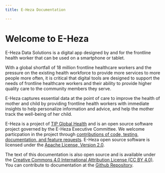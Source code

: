 ```yaml
---
title: E-Heza Documentation

---
```

# Welcome to E-Heza

E-Heza Data Solutions is a digital app designed by and for the frontline health worker that can be used on a smartphone or tablet.

With a global shortfall of 18 million frontline healthcare workers and the pressure on the existing health workforce to provide more services to more people more often, it is critical that digital tools are designed to support the needs of frontline healthcare workers and their ability to provide higher quality care to the community members they serve.

E-Heza captures essential data at the point of care to improve the health of mother and child by providing frontline health workers with immediate insights to help personalize information and advice, and help the mother track the well-being of her child.

E-Heza is a project of <a href="https://tipglobalhealth.org/">TIP Global Health</a> and is an open source software project governed by the E-Heza Executive Committee. We welcome particpation in the project through <a href="/contribute-eheza/">contributions of code, testing, documentation, and feature requests</a>. E-Heza open source software is licensed under the <a href="https://www.apache.org/licenses/LICENSE-2.0">Apache License, Version 2.0</a>.

The text of this documentation is also open source and is available under the <a href="https://creativecommons.org/licenses/by/4.0/">Creative Commons 4.0 International Attribution License (CC BY 4.0)</a>. You can contribute to documentation at the <a href="https://github.com/TIP-Global-Health/eheza-documentation">Github Repository</a>.
</p>